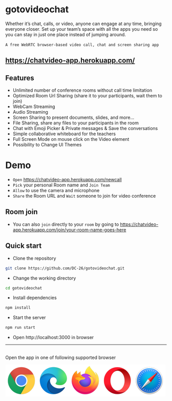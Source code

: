 # gotovideochat
Whether it’s chat, calls, or video, anyone can engage at any time, bringing everyone closer. 
   Set up your team’s space with all the apps you need so you can stay in just one place instead of jumping around.
   
`A free WebRTC browser-based video call, chat and screen sharing app`


## https://chatvideo-app.herokuapp.com/

## Features
- Unlimited number of conference rooms without call time limitation
- Optimized Room Url Sharing (share it to your participants, wait them to join)
- WebCam Streaming 
- Audio Streaming
- Screen Sharing to present documents, slides, and more...
- File Sharing, share any files to your participants in the room
- Chat with Emoji Picker & Private messages & Save the conversations
- Simple collaborative whiteboard for the teachers
- Full Screen Mode on mouse click on the Video element
- Possibility to Change UI Themes

# Demo

- `Open` https://chatvideo-app.herokuapp.com/newcall 
- `Pick` your personal Room name and `Join Team`
- `Allow` to use the camera and microphone
- `Share` the Room URL and `Wait` someone to join for video conference

## Room join

- You can also `join` directly to your `room` by going to https://chatvideo-app.herokuapp.com/join/your-room-name-goes-here

## Quick start
- Clone the repository
```bash
git clone https://github.com/DC-26/gotovideochat.git
```
- Change the working directory
```bash
cd gotovideochat
```
- Install dependencies

```js
npm install
```

- Start the server

```js
npm run start
```

- Open http://localhost:3000 in browser

---
<br>
Open the app in one of following supported browser

[//]: #![webrtc](public/images/webrtc.png)
![Foo](public/images/browsers.png)
</br>
